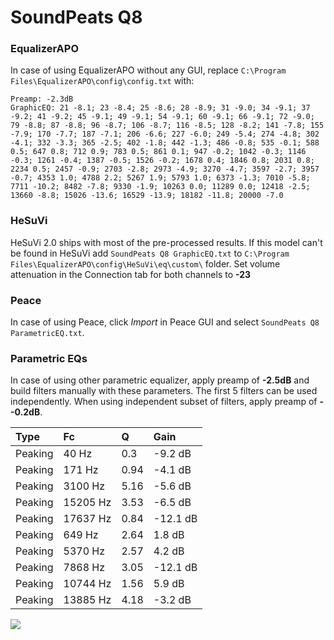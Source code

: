 # SoundPeats Q8

### EqualizerAPO
In case of using EqualizerAPO without any GUI, replace `C:\Program Files\EqualizerAPO\config\config.txt`
with:
```
Preamp: -2.3dB
GraphicEQ: 21 -8.1; 23 -8.4; 25 -8.6; 28 -8.9; 31 -9.0; 34 -9.1; 37 -9.2; 41 -9.2; 45 -9.1; 49 -9.1; 54 -9.1; 60 -9.1; 66 -9.1; 72 -9.0; 79 -8.8; 87 -8.8; 96 -8.7; 106 -8.7; 116 -8.5; 128 -8.2; 141 -7.8; 155 -7.9; 170 -7.7; 187 -7.1; 206 -6.6; 227 -6.0; 249 -5.4; 274 -4.8; 302 -4.1; 332 -3.3; 365 -2.5; 402 -1.8; 442 -1.3; 486 -0.8; 535 -0.1; 588 0.5; 647 0.8; 712 0.9; 783 0.5; 861 0.1; 947 -0.2; 1042 -0.3; 1146 -0.3; 1261 -0.4; 1387 -0.5; 1526 -0.2; 1678 0.4; 1846 0.8; 2031 0.8; 2234 0.5; 2457 -0.9; 2703 -2.8; 2973 -4.9; 3270 -4.7; 3597 -2.7; 3957 -0.7; 4353 1.0; 4788 2.2; 5267 1.9; 5793 1.0; 6373 -1.3; 7010 -5.8; 7711 -10.2; 8482 -7.8; 9330 -1.9; 10263 0.0; 11289 0.0; 12418 -2.5; 13660 -8.8; 15026 -13.6; 16529 -13.9; 18182 -11.8; 20000 -7.0
```

### HeSuVi
HeSuVi 2.0 ships with most of the pre-processed results. If this model can't be found in HeSuVi add
`SoundPeats Q8 GraphicEQ.txt` to `C:\Program Files\EqualizerAPO\config\HeSuVi\eq\custom\` folder.
Set volume attenuation in the Connection tab for both channels to **-23**

### Peace
In case of using Peace, click *Import* in Peace GUI and select `SoundPeats Q8 ParametricEQ.txt`.

### Parametric EQs
In case of using other parametric equalizer, apply preamp of **-2.5dB** and build filters manually
with these parameters. The first 5 filters can be used independently.
When using independent subset of filters, apply preamp of **--0.2dB**.

| Type    | Fc       |    Q | Gain     |
|:--------|:---------|:-----|:---------|
| Peaking | 40 Hz    | 0.3  | -9.2 dB  |
| Peaking | 171 Hz   | 0.94 | -4.1 dB  |
| Peaking | 3100 Hz  | 5.16 | -5.6 dB  |
| Peaking | 15205 Hz | 3.53 | -6.5 dB  |
| Peaking | 17637 Hz | 0.84 | -12.1 dB |
| Peaking | 649 Hz   | 2.64 | 1.8 dB   |
| Peaking | 5370 Hz  | 2.57 | 4.2 dB   |
| Peaking | 7868 Hz  | 3.05 | -12.1 dB |
| Peaking | 10744 Hz | 1.56 | 5.9 dB   |
| Peaking | 13885 Hz | 4.18 | -3.2 dB  |

![](https://raw.githubusercontent.com/jaakkopasanen/AutoEq/master/results/rtings/rtings/SoundPeats%20Q8/SoundPeats%20Q8.png)